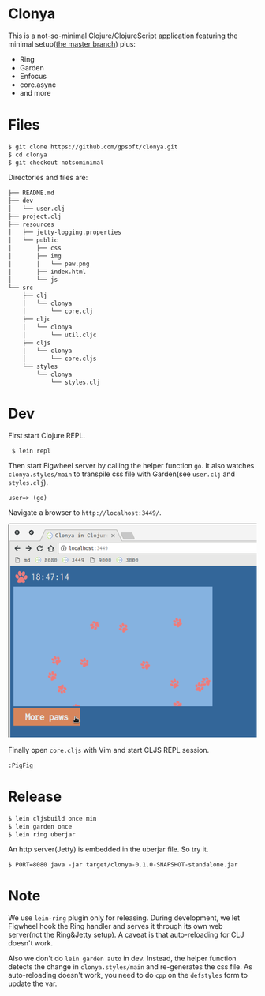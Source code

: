 # Clonya

This is a not-so-minimal Clojure/ClojureScript application featuring the minimal setup([the master branch](https://github.com/gpsoft/clonya/tree/master)) plus:

- Ring
- Garden
- Enfocus
- core.async
- and more


# Files

    $ git clone https://github.com/gpsoft/clonya.git
    $ cd clonya
    $ git checkout notsominimal

Directories and files are:

    ├── README.md
    ├── dev
    │   └── user.clj
    ├── project.clj
    ├── resources
    │   ├── jetty-logging.properties
    │   └── public
    │       ├── css
    │       ├── img
    │       │   └── paw.png
    │       ├── index.html
    │       └── js
    └── src
        ├── clj
        │   └── clonya
        │       └── core.clj
        ├── cljc
        │   └── clonya
        │       └── util.cljc
        ├── cljs
        │   └── clonya
        │       └── core.cljs
        └── styles
            └── clonya
                └── styles.clj

# Dev

First start Clojure REPL.

     $ lein repl

Then start Figwheel server by calling the helper function `go`. It also watches `clonya.styles/main` to transpile css file with Garden(see `user.clj` and `styles.clj`).

    user=> (go)

Navigate a browser to `http://localhost:3449/`.

![ss](ss.png)

Finally open `core.cljs` with Vim and start CLJS REPL session.

    :PigFig

# Release

    $ lein cljsbuild once min
    $ lein garden once
    $ lein ring uberjar

An http server(Jetty) is embedded in the uberjar file. So try it.

    $ PORT=8080 java -jar target/clonya-0.1.0-SNAPSHOT-standalone.jar

# Note

We use `lein-ring` plugin only for releasing. During development, we let Figwheel hook the Ring handler and serves it through its own web server(not the Ring&Jetty setup). A caveat is that auto-reloading for CLJ doesn't work.

Also we don't do `lein garden auto` in dev. Instead, the helper function detects the change in `clonya.styles/main` and re-generates the css file. As auto-reloading doesn't work, you need to do `cpp` on the `defstyles` form to update the var.


